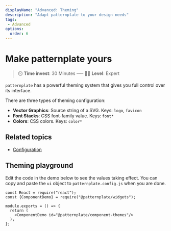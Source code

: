 ```yaml
---
displayName: "Advanced: Theming"
description: "Adapt patternplate to your design needs"
tags: 
 - Advanced
options:
  order: 6
---
```


# Make patternplate yours

> :timer_clock: **Time invest**: 30 Minutes ––– :woman_student: **Level**: Expert

`patternplate` has a powerful theming system that
gives you full control over its interface.

There are three types of theming configuration:

* **Vector Graphics**: Source string of a SVG. Keys: `logo`, `favicon`
* **Font Stacks**: CSS font-family value. Keys: `font*` 
* **Colors**: CSS colors. Keys: `color*` 

## Related topics

* [Configuration](../reference/configuration?reference-enabled=true)


## Theming playground

Edit the code in the demo below to see the values 
taking effect. You can copy and paste the `ui` object
to `patternplate.config.js` when you are done.

```widget
const React = require("react");
const {ComponentDemo} = require("@patternplate/widgets");
  
module.exports = () => {
  return (
    <ComponentDemo id="@patternplate/component-themes"/>
  );
};
```
